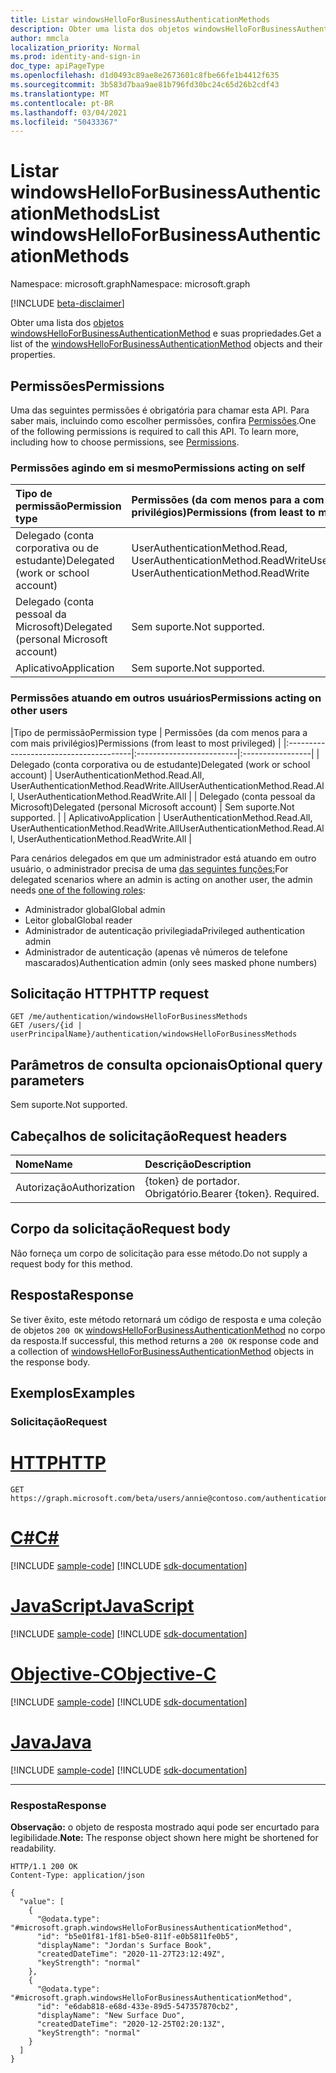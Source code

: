 ```yaml
---
title: Listar windowsHelloForBusinessAuthenticationMethods
description: Obter uma lista dos objetos windowsHelloForBusinessAuthenticationMethod e suas propriedades.
author: mmcla
localization_priority: Normal
ms.prod: identity-and-sign-in
doc_type: apiPageType
ms.openlocfilehash: d1d0493c89ae8e2673601c8fbe66fe1b4412f635
ms.sourcegitcommit: 3b583d7baa9ae81b796fd30bc24c65d26b2cdf43
ms.translationtype: MT
ms.contentlocale: pt-BR
ms.lasthandoff: 03/04/2021
ms.locfileid: "50433367"
---
```

# <a name="list-windowshelloforbusinessauthenticationmethods"></a><span data-ttu-id="7cd84-103">Listar windowsHelloForBusinessAuthenticationMethods</span><span class="sxs-lookup"><span data-stu-id="7cd84-103">List windowsHelloForBusinessAuthenticationMethods</span></span>
<span data-ttu-id="7cd84-104">Namespace: microsoft.graph</span><span class="sxs-lookup"><span data-stu-id="7cd84-104">Namespace: microsoft.graph</span></span>

[!INCLUDE [beta-disclaimer](../../includes/beta-disclaimer.md)]

<span data-ttu-id="7cd84-105">Obter uma lista dos [objetos windowsHelloForBusinessAuthenticationMethod](../resources/windowshelloforbusinessauthenticationmethod.md) e suas propriedades.</span><span class="sxs-lookup"><span data-stu-id="7cd84-105">Get a list of the [windowsHelloForBusinessAuthenticationMethod](../resources/windowshelloforbusinessauthenticationmethod.md) objects and their properties.</span></span>

## <a name="permissions"></a><span data-ttu-id="7cd84-106">Permissões</span><span class="sxs-lookup"><span data-stu-id="7cd84-106">Permissions</span></span>

<span data-ttu-id="7cd84-p101">Uma das seguintes permissões é obrigatória para chamar esta API. Para saber mais, incluindo como escolher permissões, confira [Permissões](/graph/permissions-reference).</span><span class="sxs-lookup"><span data-stu-id="7cd84-p101">One of the following permissions is required to call this API. To learn more, including how to choose permissions, see [Permissions](/graph/permissions-reference).</span></span>

### <a name="permissions-acting-on-self"></a><span data-ttu-id="7cd84-109">Permissões agindo em si mesmo</span><span class="sxs-lookup"><span data-stu-id="7cd84-109">Permissions acting on self</span></span>

|<span data-ttu-id="7cd84-110">Tipo de permissão</span><span class="sxs-lookup"><span data-stu-id="7cd84-110">Permission type</span></span>      | <span data-ttu-id="7cd84-111">Permissões (da com menos para a com mais privilégios)</span><span class="sxs-lookup"><span data-stu-id="7cd84-111">Permissions (from least to most privileged)</span></span>              |
|:---------------------------------------|:-------------------------|
| <span data-ttu-id="7cd84-112">Delegado (conta corporativa ou de estudante)</span><span class="sxs-lookup"><span data-stu-id="7cd84-112">Delegated (work or school account)</span></span>     | <span data-ttu-id="7cd84-113">UserAuthenticationMethod.Read, UserAuthenticationMethod.ReadWrite</span><span class="sxs-lookup"><span data-stu-id="7cd84-113">UserAuthenticationMethod.Read, UserAuthenticationMethod.ReadWrite</span></span> |
| <span data-ttu-id="7cd84-114">Delegado (conta pessoal da Microsoft)</span><span class="sxs-lookup"><span data-stu-id="7cd84-114">Delegated (personal Microsoft account)</span></span> | <span data-ttu-id="7cd84-115">Sem suporte.</span><span class="sxs-lookup"><span data-stu-id="7cd84-115">Not supported.</span></span> |
| <span data-ttu-id="7cd84-116">Aplicativo</span><span class="sxs-lookup"><span data-stu-id="7cd84-116">Application</span></span>                            | <span data-ttu-id="7cd84-117">Sem suporte.</span><span class="sxs-lookup"><span data-stu-id="7cd84-117">Not supported.</span></span> |

### <a name="permissions-acting-on-other-users"></a><span data-ttu-id="7cd84-118">Permissões atuando em outros usuários</span><span class="sxs-lookup"><span data-stu-id="7cd84-118">Permissions acting on other users</span></span>

|<span data-ttu-id="7cd84-119">Tipo de permissão</span><span class="sxs-lookup"><span data-stu-id="7cd84-119">Permission type</span></span>      | <span data-ttu-id="7cd84-120">Permissões (da com menos para a com mais privilégios)</span><span class="sxs-lookup"><span data-stu-id="7cd84-120">Permissions (from least to most privileged)</span></span>              |
|:---------------------------------------|:-------------------------|:-----------------|
| <span data-ttu-id="7cd84-121">Delegado (conta corporativa ou de estudante)</span><span class="sxs-lookup"><span data-stu-id="7cd84-121">Delegated (work or school account)</span></span>     | <span data-ttu-id="7cd84-122">UserAuthenticationMethod.Read.All, UserAuthenticationMethod.ReadWrite.All</span><span class="sxs-lookup"><span data-stu-id="7cd84-122">UserAuthenticationMethod.Read.All, UserAuthenticationMethod.ReadWrite.All</span></span> |
| <span data-ttu-id="7cd84-123">Delegado (conta pessoal da Microsoft)</span><span class="sxs-lookup"><span data-stu-id="7cd84-123">Delegated (personal Microsoft account)</span></span> | <span data-ttu-id="7cd84-124">Sem suporte.</span><span class="sxs-lookup"><span data-stu-id="7cd84-124">Not supported.</span></span> |
| <span data-ttu-id="7cd84-125">Aplicativo</span><span class="sxs-lookup"><span data-stu-id="7cd84-125">Application</span></span>                            | <span data-ttu-id="7cd84-126">UserAuthenticationMethod.Read.All, UserAuthenticationMethod.ReadWrite.All</span><span class="sxs-lookup"><span data-stu-id="7cd84-126">UserAuthenticationMethod.Read.All, UserAuthenticationMethod.ReadWrite.All</span></span> |

<span data-ttu-id="7cd84-127">Para cenários delegados em que um administrador está atuando em outro usuário, o administrador precisa de uma [das seguintes funções:](/azure/active-directory/users-groups-roles/directory-assign-admin-roles#available-roles)</span><span class="sxs-lookup"><span data-stu-id="7cd84-127">For delegated scenarios where an admin is acting on another user, the admin needs [one of the following roles](/azure/active-directory/users-groups-roles/directory-assign-admin-roles#available-roles):</span></span>
* <span data-ttu-id="7cd84-128">Administrador global</span><span class="sxs-lookup"><span data-stu-id="7cd84-128">Global admin</span></span>
* <span data-ttu-id="7cd84-129">Leitor global</span><span class="sxs-lookup"><span data-stu-id="7cd84-129">Global reader</span></span>
* <span data-ttu-id="7cd84-130">Administrador de autenticação privilegiada</span><span class="sxs-lookup"><span data-stu-id="7cd84-130">Privileged authentication admin</span></span>
* <span data-ttu-id="7cd84-131">Administrador de autenticação (apenas vê números de telefone mascarados)</span><span class="sxs-lookup"><span data-stu-id="7cd84-131">Authentication admin (only sees masked phone numbers)</span></span>

## <a name="http-request"></a><span data-ttu-id="7cd84-132">Solicitação HTTP</span><span class="sxs-lookup"><span data-stu-id="7cd84-132">HTTP request</span></span>

<!-- {
  "blockType": "ignored"
}
-->
``` http
GET /me/authentication/windowsHelloForBusinessMethods
GET /users/{id | userPrincipalName}/authentication/windowsHelloForBusinessMethods
```

## <a name="optional-query-parameters"></a><span data-ttu-id="7cd84-133">Parâmetros de consulta opcionais</span><span class="sxs-lookup"><span data-stu-id="7cd84-133">Optional query parameters</span></span>

<span data-ttu-id="7cd84-134">Sem suporte.</span><span class="sxs-lookup"><span data-stu-id="7cd84-134">Not supported.</span></span>

## <a name="request-headers"></a><span data-ttu-id="7cd84-135">Cabeçalhos de solicitação</span><span class="sxs-lookup"><span data-stu-id="7cd84-135">Request headers</span></span>
|<span data-ttu-id="7cd84-136">Nome</span><span class="sxs-lookup"><span data-stu-id="7cd84-136">Name</span></span>|<span data-ttu-id="7cd84-137">Descrição</span><span class="sxs-lookup"><span data-stu-id="7cd84-137">Description</span></span>|
|:---|:---|
|<span data-ttu-id="7cd84-138">Autorização</span><span class="sxs-lookup"><span data-stu-id="7cd84-138">Authorization</span></span>|<span data-ttu-id="7cd84-p102">{token} de portador. Obrigatório.</span><span class="sxs-lookup"><span data-stu-id="7cd84-p102">Bearer {token}. Required.</span></span>|

## <a name="request-body"></a><span data-ttu-id="7cd84-141">Corpo da solicitação</span><span class="sxs-lookup"><span data-stu-id="7cd84-141">Request body</span></span>
<span data-ttu-id="7cd84-142">Não forneça um corpo de solicitação para esse método.</span><span class="sxs-lookup"><span data-stu-id="7cd84-142">Do not supply a request body for this method.</span></span>

## <a name="response"></a><span data-ttu-id="7cd84-143">Resposta</span><span class="sxs-lookup"><span data-stu-id="7cd84-143">Response</span></span>

<span data-ttu-id="7cd84-144">Se tiver êxito, este método retornará um código de resposta e uma coleção de objetos `200 OK` [windowsHelloForBusinessAuthenticationMethod](../resources/windowshelloforbusinessauthenticationmethod.md) no corpo da resposta.</span><span class="sxs-lookup"><span data-stu-id="7cd84-144">If successful, this method returns a `200 OK` response code and a collection of [windowsHelloForBusinessAuthenticationMethod](../resources/windowshelloforbusinessauthenticationmethod.md) objects in the response body.</span></span>

## <a name="examples"></a><span data-ttu-id="7cd84-145">Exemplos</span><span class="sxs-lookup"><span data-stu-id="7cd84-145">Examples</span></span>

### <a name="request"></a><span data-ttu-id="7cd84-146">Solicitação</span><span class="sxs-lookup"><span data-stu-id="7cd84-146">Request</span></span>

# <a name="http"></a>[<span data-ttu-id="7cd84-147">HTTP</span><span class="sxs-lookup"><span data-stu-id="7cd84-147">HTTP</span></span>](#tab/http)
<!-- {
  "blockType": "request",
  "name": "list_windowshelloforbusinessauthenticationmethod"
}
-->
``` http
GET https://graph.microsoft.com/beta/users/annie@contoso.com/authentication/windowsHelloForBusinessMethods
```
# <a name="c"></a>[<span data-ttu-id="7cd84-148">C#</span><span class="sxs-lookup"><span data-stu-id="7cd84-148">C#</span></span>](#tab/csharp)
[!INCLUDE [sample-code](../includes/snippets/csharp/list-windowshelloforbusinessauthenticationmethod-csharp-snippets.md)]
[!INCLUDE [sdk-documentation](../includes/snippets/snippets-sdk-documentation-link.md)]

# <a name="javascript"></a>[<span data-ttu-id="7cd84-149">JavaScript</span><span class="sxs-lookup"><span data-stu-id="7cd84-149">JavaScript</span></span>](#tab/javascript)
[!INCLUDE [sample-code](../includes/snippets/javascript/list-windowshelloforbusinessauthenticationmethod-javascript-snippets.md)]
[!INCLUDE [sdk-documentation](../includes/snippets/snippets-sdk-documentation-link.md)]

# <a name="objective-c"></a>[<span data-ttu-id="7cd84-150">Objective-C</span><span class="sxs-lookup"><span data-stu-id="7cd84-150">Objective-C</span></span>](#tab/objc)
[!INCLUDE [sample-code](../includes/snippets/objc/list-windowshelloforbusinessauthenticationmethod-objc-snippets.md)]
[!INCLUDE [sdk-documentation](../includes/snippets/snippets-sdk-documentation-link.md)]

# <a name="java"></a>[<span data-ttu-id="7cd84-151">Java</span><span class="sxs-lookup"><span data-stu-id="7cd84-151">Java</span></span>](#tab/java)
[!INCLUDE [sample-code](../includes/snippets/java/list-windowshelloforbusinessauthenticationmethod-java-snippets.md)]
[!INCLUDE [sdk-documentation](../includes/snippets/snippets-sdk-documentation-link.md)]

---



### <a name="response"></a><span data-ttu-id="7cd84-152">Resposta</span><span class="sxs-lookup"><span data-stu-id="7cd84-152">Response</span></span>
<span data-ttu-id="7cd84-153">**Observação:** o objeto de resposta mostrado aqui pode ser encurtado para legibilidade.</span><span class="sxs-lookup"><span data-stu-id="7cd84-153">**Note:** The response object shown here might be shortened for readability.</span></span>
<!-- {
  "blockType": "response",
  "truncated": true,
  "@odata.type": "Collection(microsoft.graph.windowsHelloForBusinessAuthenticationMethod)"
}
-->
``` http
HTTP/1.1 200 OK
Content-Type: application/json

{
  "value": [
    {
      "@odata.type": "#microsoft.graph.windowsHelloForBusinessAuthenticationMethod",
      "id": "b5e01f81-1f81-b5e0-811f-e0b5811fe0b5",
      "displayName": "Jordan's Surface Book",
      "createdDateTime": "2020-11-27T23:12:49Z",
      "keyStrength": "normal"
    },
    {
      "@odata.type": "#microsoft.graph.windowsHelloForBusinessAuthenticationMethod",
      "id": "e6dab818-e68d-433e-89d5-547357870cb2",
      "displayName": "New Surface Duo",
      "createdDateTime": "2020-12-25T02:20:13Z",
      "keyStrength": "normal"
    }
  ]
}
```

